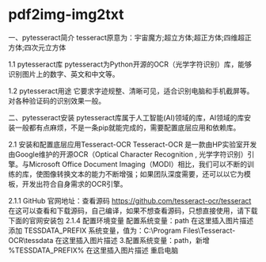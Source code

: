 # pdf2img-img2txt

一、pytesseract简介
tesseract原意为：宇宙魔方;超立方体;超正方体;四维超正方体;四次元立方体

1.1 pytesseract库
pytesseract为Python开源的OCR（光学字符识别）库，能够识别图片上的数字、英文和中文等。

1.2 pytesseract用途
它要求字迹规整、清晰可见，适合识别电脑和手机截屏等。对各种验证码的识别效果一般。

二、pytesseract安装
pytesseract库属于人工智能(AI)领域的库，AI领域的库安装一般都有点麻烦，不是一条pip就能完成的，需要配置底层应用和依赖库。

2.1 安装和配置底层应用Tesseract-OCR
Tesseract-OCR 是一款由HP实验室开发由Google维护的开源OCR（Optical Character Recognition , 光学字符识别）引擎。与Microsoft Office Document Imaging（MODI）相比，我们可以不断的训练的库，使图像转换文本的能力不断增强；如果团队深度需要，还可以以它为模板，开发出符合自身需求的OCR引擎。

2.1.1 GitHub 官网地址：查看源码
https://github.com/tesseract-ocr/tesseract
在这可以查看和下载源码，自己编译，如果不想查看源码，只想直接使用，请下载下面的官网安装包
2.1.4 配置环境变量
配置系统变量：path
在这里插入图片描述
添加 TESSDATA_PREFIX 系统变量，值为：C:\Program Files\Tesseract-OCR\tessdata
在这里插入图片描述
3.配置系统变量：path，新增 %TESSDATA_PREFIX%
在这里插入图片描述
重启电脑
